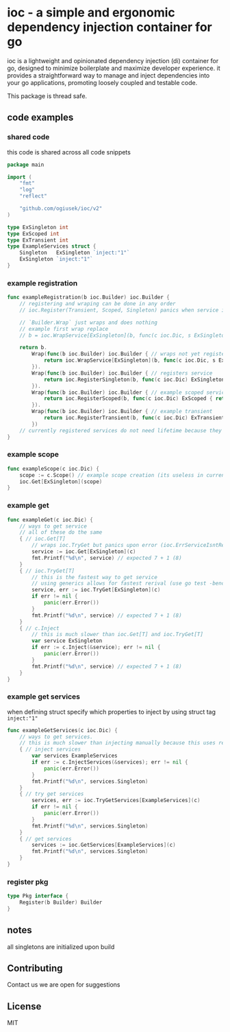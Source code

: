 # **ioc - a simple and ergonomic dependency injection container for go**

ioc is a lightweight and opinionated dependency injection (di) container for go,
designed to minimize boilerplate and maximize developer experience. it provides
a straightforward way to manage and inject dependencies into your go applications,
promoting loosely coupled and testable code.

This package is thread safe.

## code examples

### shared code
this code is shared across all code snippets
```go
package main

import (
	"fmt"
	"log"
	"reflect"

	"github.com/ogiusek/ioc/v2"
)

type ExSingleton int
type ExScoped int
type ExTransient int
type ExampleServices struct {
	Singleton   ExSingleton `inject:"1"`
	ExSingleton `inject:"1"`
}
```

### example registration

```go
func exampleRegistration(b ioc.Builder) ioc.Builder {
	// registering and wraping can be done in any order
	// ioc.Register(Transient, Scoped, Singleton) panics when service is already registered

    // `Builder.Wrap` just wraps and does nothing
    // example first wrap replace
    // b = ioc.WrapService[ExSingleton](b, func(c ioc.Dic, s ExSingleton) ExSingleton { return s + 1 })

	return b.
		Wrap(func(b ioc.Builder) ioc.Builder { // wraps not yet registered service
			return ioc.WrapService[ExSingleton](b, func(c ioc.Dic, s ExSingleton) ExSingleton { return s + 1 })
		}).
		Wrap(func(b ioc.Builder) ioc.Builder { // registers service
			return ioc.RegisterSingleton(b, func(c ioc.Dic) ExSingleton { return 7 })
		}).
		Wrap(func(b ioc.Builder) ioc.Builder { // example scoped service registration
			return ioc.RegisterScoped(b, func(c ioc.Dic) ExScoped { return 1 })
		}).
		Wrap(func(b ioc.Builder) ioc.Builder { // example transient
			return ioc.RegisterTransient(b, func(c ioc.Dic) ExTransient { return 1 })
		})
	// currently registered services do not need lifetime because they do not use pointers
}
```

### example scope

```go
func exampleScope(c ioc.Dic) {
	scope := c.Scope() // example scope creation (its useless in current example. its just an example)
	ioc.Get[ExSingleton](scope)
}
```

### example get


```go
func exampleGet(c ioc.Dic) {
	// ways to get service
	// all of these do the same
	{ // ioc.Get[T]
		// wraps ioc.TryGet but panics upon error (ioc.ErrServiceIsntRegistered)
		service := ioc.Get[ExSingleton](c)
		fmt.Printf("%d\n", service) // expected 7 + 1 (8)
	}
	{ // ioc.TryGet[T]
		// this is the fastest way to get service
		// using generics allows for fastest rerival (use go test -bench=.)
		service, err := ioc.TryGet[ExSingleton](c)
		if err != nil {
			panic(err.Error())
		}
		fmt.Printf("%d\n", service) // expected 7 + 1 (8)
	}
	{ // c.Inject
		// this is much slower than ioc.Get[T] and ioc.TryGet[T]
		var service ExSingleton
		if err := c.Inject(&service); err != nil {
			panic(err.Error())
		}
		fmt.Printf("%d\n", service) // expected 7 + 1 (8)
	}
}
```

### example get services

when defining struct specify which properties to inject by using struct tag `inject:"1"`

```go
func exampleGetServices(c ioc.Dic) {
	// ways to get services.
	// this is much slower than injecting manually because this uses reflection
	{ // inject services
		var services ExampleServices
		if err := c.InjectServices(&services); err != nil {
			panic(err.Error())
		}
		fmt.Printf("%d\n", services.Singleton)
	}
	{ // try get services
		services, err := ioc.TryGetServices[ExampleServices](c)
		if err != nil {
			panic(err.Error())
		}
		fmt.Printf("%d\n", services.Singleton)
	}
	{ // get services
		services := ioc.GetServices[ExampleServices](c)
		fmt.Printf("%d\n", services.Singleton)
	}
}
```

### register pkg

```go
type Pkg interface {
	Register(b Builder) Builder
}
```

## notes

all singletons are initialized upon build

## Contributing

Contact us we are open for suggestions

## License

MIT
